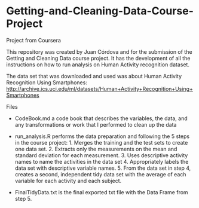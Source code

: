# Getting-and-Cleaning-Data-Course-Project
Project from Coursera

This repository was created by Juan Córdova and for the submission of the Getting and Cleaning Data course project. It has the development of all the instructions on how to run analysis on Human Activity recognition dataset.

The data set that was downloaded and used was about Human Activity Recognition Using Smartphones:
http://archive.ics.uci.edu/ml/datasets/Human+Activity+Recognition+Using+Smartphones


Files
- CodeBook.md a code book that describes the variables, the data, and any transformations or work that I performed to clean up the data

- run_analysis.R performs the data preparation and following the 5 steps in the course project:
      1. Merges the training and the test sets to create one data set.
      2. Extracts only the measurements on the mean and standard deviation for each measurement.
      3. Uses descriptive activity names to name the activities in the data set
      4. Appropriately labels the data set with descriptive variable names.
      5. From the data set in step 4, creates a second, independent tidy data set with the average of each variable for each activity and each subject.
     
- FinalTidyData.txt is the final exported txt file with the Data Frame from step 5. 
